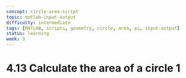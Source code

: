 ```yaml
---
concept: circle-area-script
topic: matlab-input-output
difficulty: intermediate
tags: [MATLAB, scripts, geometry, circle, area, pi, input-output]
status: learning
week: 3
---
```


# 4.13 Calculate the area of a circle 1
